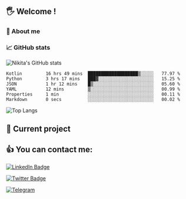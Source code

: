 ## 🖐 Welcome !

### 🙂 About me

### 📈 GitHub stats
![Nikita's GitHub stats](https://github-readme-stats.vercel.app/api?username=DOMOKUL&show_icons=true&theme=gruvbox)

<!--START_SECTION:waka-->

```text
Kotlin         16 hrs 49 mins  ███████████████████▒░░░░░   77.97 %
Python         3 hrs 17 mins   ███▓░░░░░░░░░░░░░░░░░░░░░   15.25 %
JSON           1 hr 12 mins    █▒░░░░░░░░░░░░░░░░░░░░░░░   05.60 %
YAML           12 mins         ▒░░░░░░░░░░░░░░░░░░░░░░░░   00.99 %
Properties     1 min           ░░░░░░░░░░░░░░░░░░░░░░░░░   00.11 %
Markdown       0 secs          ░░░░░░░░░░░░░░░░░░░░░░░░░   00.02 %
```

<!--END_SECTION:waka-->

![Top Langs](https://github-readme-stats.vercel.app/api/top-langs/?username=DOMOKUL&layout=compact&show_icons=true&theme=gruvbox)

## 🎨 Current project

## 👍 You can contact me:

[![LinkedIn Badge](https://img.shields.io/badge/LinkedIn-Profile-informational?style=flat&logo=linkedin&logoColor=white&color=0D76A8)](https://www.linkedin.com/in/strokach-nikita-810b50230/)

[![Twitter Badge](https://img.shields.io/badge/Twitter-Profile-informational?style=flat&logo=twitter&logoColor=white&color=0D76A8)](https://twitter.com/domokul)

[![Telegram](https://img.shields.io/badge/Telegram-Profile-informational?style=flat&logo=telegram&logoColor=white&color=0D76A8)](https://t.me/Domokul)


